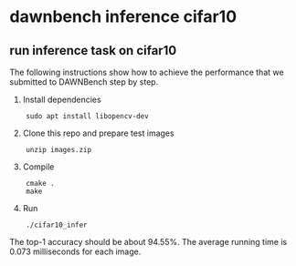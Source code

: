# dawnbench inference cifar10
## run inference task on cifar10

The following instructions show how to achieve the performance that we submitted to DAWNBench step by step.
1. Install dependencies
```
	sudo apt install libopencv-dev
```
2. Clone this repo and prepare test images
```
	unzip images.zip
```
3. Compile
```
	cmake .
	make
```
4. Run
```	
	./cifar10_infer
``` 
The top-1 accuracy should be about 94.55%. The average running time is 0.073 milliseconds for each image.